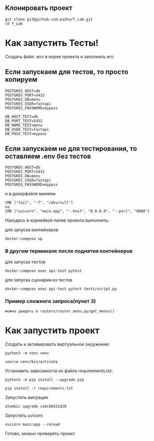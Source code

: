 ## Клонировать проект
```
git clone git@github.com:pa2ha/Y_Lab.git
cd Y_Lab
```
# Как запустить Тесты!

Cоздать файл .env в корне проекта и заполнить его
## Если запускаем для тестов, то просто копируем
```
POSTGRES_HOST=db
POSTGRES_PORT=5432
POSTGRES_DB=menu
POSTGRES_USER=fastapi
POSTGRES_PASSWORD=mypass

DB_HOST_TEST=db
DB_PORT_TEST=5432
DB_NAME_TEST=menu
DB_USER_TEST=fastapi
DB_PASS_TEST=mypass
```
## Если запускаем не для тестирования, то оставляем .env без тестов 

```
POSTGRES_HOST=db
POSTGRES_PORT=5432
POSTGRES_DB=menu
POSTGRES_USER=fastapi
POSTGRES_PASSWORD=mypass
```
и в докерфайле
меняем
```
CMD ["tail", "-f", "/dev/null"]
на
CMD ["uvicorn", "main:app", "--host", "0.0.0.0", "--port", "8000"]
```

Находясь в корнейвой папке проекта выполнить:


для запуска контейнеров
```
docker-compose up
```
### В другом терминале после поднятия контейнеров



для запуска тестов
```
docker-compose exec api-test pytest

```
для запуска сценария из тестов
```
docker-compose exec api-test pytest tests/script.py 
```

### Пример сложного запроса(пункт 3)
```
можно увидеть в routers/router_menu.py/get_menus()
```
# Как запустить проект
Cоздать и активировать виртуальное окружение:

```
python3 -m venv venv
```

```
source venv/bin/activate
```

Установить зависимости из файла requirements.txt:

```
python3 -m pip install --upgrade pip
```

```
pip install -r requirements.txt
```



Запустить миграции
```
alembic upgrade ca4c86d31d20
```
Запустить uvicorn

```
uvicorn main:app --reload
```
Готово, можно проверять проект
